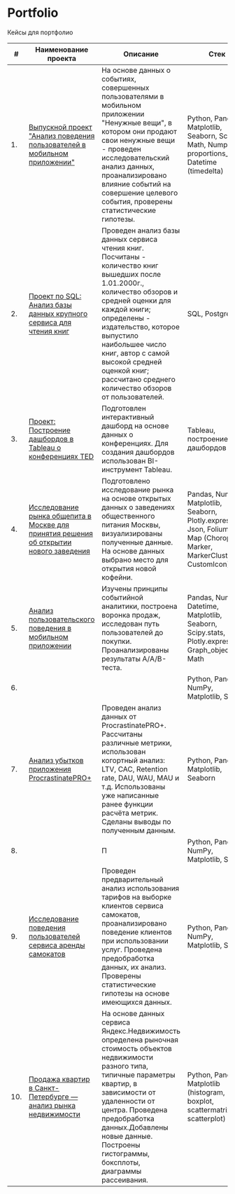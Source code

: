 # Portfolio
Кейсы для портфолио  


| #  | Наименование проекта           | Описание                                                | Стек                  | 
| -- | ----------------------------------------- | ------------------------------------------------------- | ------------------------------------------------------- |
| 1.   | [Выпускной проект "Анализ поведения пользователей в мобильном приложении"](https://github.com/MariPolivan/Portfolio/tree/main/1_Research_behavior_mob_app_users) | На основе данных  о событиях, совершенных пользователями в мобильном приложении "Ненужные вещи", в котором они продают свои ненужные вещи - проведен исследовательский анализ данных, проанализировано влияние событий на совершение целевого события, проверены статистические гипотезы. | Python, Pandas, Matplotlib, Seaborn, Scipy, Math, Numpy, proportions_ztest, Datetime (timedelta) |  
| 2.   | [Проект по SQL: Анализ базы данных крупного сервиса для чтения книг](https://github.com/MariPolivan/Portfolio/tree/main/2_Book_service_research_SQL) | Проведен анализ базы данных сервиса чтения книг. Посчитаны - количество книг вышедших после 1.01.2000г., количество обзоров и средней оценки для каждой книги; определены - издательство, которое выпустило наибольшее число книг, автор с самой высокой средней оценкой книг; рассчитано среднего количество обзоров от пользователей. | SQL, PostgreSQL | 
| 3.   | [Проект: Построение дашбордов в Tableau о конференциях TED](https://github.com/MariPolivan/Portfolio/tree/main/3_Tableau_dashboart_TED_conferences) | Подготовлен интерактивный дашборд на основе данных о конференциях. Для создания дашбордов использован BI-инструмент Tableau. | Tableau,  построение дашбордов | 
| 4.   | [Исследование рынка общепита в Москве для принятия решения об открытии нового заведения](https://github.com/MariPolivan/Portfolio/tree/main/4_Catering_market_research_Moscow) | Подготовлено исследование рынка на основе открытых данных о заведениях общественного питания Москвы, визуализированы полученные данные. На основе данных выбрано место для открытия новой кофейни. | Pandas, Numpy, Matplotlib, Seaborn, Plotly.express, Json, Folium, Map (Choropleth, Marker, MarkerCluster, CustomIcon) | 
| 5.   | [Анализ пользовательского поведения в мобильном приложении](https://github.com/MariPolivan/Portfolio/edit/main/5_AABtest_funnel_mobile_application/README.md) |  Изучены принципы событийной аналитики, построена воронка продаж, исследован путь пользователей до покупки. Проанализированы результаты А/A/B-теста. | Pandas, Numpy, Datetime, Matplotlib, Seaborn, Scipy.stats, Plotly.express, Graph_objects, Math  |  
| 6.   | []() |   | Python, Pandas, NumPy, Matplotlib, SciPy | 
| 7.   | [Анализ убытков приложения ProcrastinatePRO+]() | Проведен анализ данных от ProcrastinatePRO+. Рассчитаны различные метрики, использован когортный анализ: LTV, CAC, Retention rate, DAU, WAU, MAU и т.д. Использованы уже написанные ранее функции расчёта метрик. Сделаны выводы по полученным данным. | Python, Pandas, Matplotlib, Seaborn | 
| 8.   | []() |  П | Python, Pandas, NumPy, Matplotlib, SciPy | 
| 9.   | [Исследование поведения пользователей сервиса аренды самокатов]() |  Проведен предварительный анализ использования тарифов на выборке клиентов сервиса самокатов, проанализировано поведение клиентов при использовании услуг. Проведена предобработка данных, их анализ. Проверены статистические гипотезы на основе имеющихся данных.| Python, Pandas, NumPy, Matplotlib, SciPy | 
| 10.   | [Продажа квартир в Санкт-Петербурге — анализ рынка недвижимости]() | На основе данных сервиса Яндекс.Недвижимость определена рыночная стоимость объектов недвижимости разного типа, типичные параметры квартир, в зависимости от удаленности от центра. Проведена предобработка данных.Добавлены новые данные. Построены гистограммы, боксплоты, диаграммы рассеивания.  | Python, Pandas, Matplotlib (histogram, boxplot, scattermatrix, scatterplot) |  
